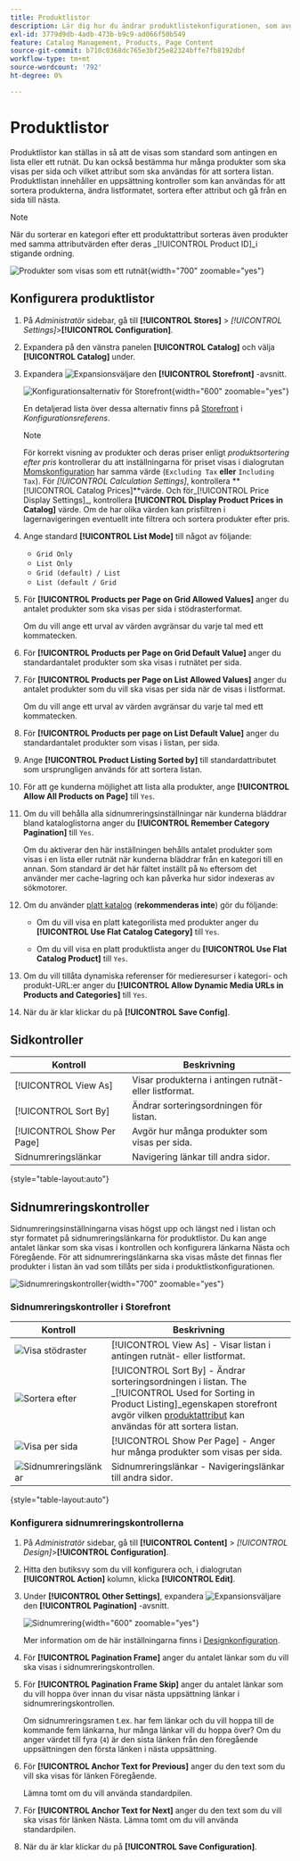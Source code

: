 ```yaml
---
title: Produktlistor
description: Lär dig hur du ändrar produktlistekonfigurationen, som avgör hur många produkter som visas per sida och vilket attribut som används för att sortera listan.
exl-id: 3779d9db-4adb-473b-b9c9-ad066f50b549
feature: Catalog Management, Products, Page Content
source-git-commit: b710c0368dc765e3bf25e82324bffe7fb8192dbf
workflow-type: tm+mt
source-wordcount: '792'
ht-degree: 0%

---
```


# Produktlistor

Produktlistor kan ställas in så att de visas som standard som antingen en lista eller ett rutnät. Du kan också bestämma hur många produkter som ska visas per sida och vilket attribut som ska användas för att sortera listan. Produktlistan innehåller en uppsättning kontroller som kan användas för att sortera produkterna, ändra listformatet, sortera efter attribut och gå från en sida till nästa.

>[!NOTE]
>
>När du sorterar en kategori efter ett produktattribut sorteras även produkter med samma attributvärden efter deras _[!UICONTROL Product ID]_i stigande ordning.

![Produkter som visas som ett rutnät](./assets/storefront-catalog-page.png){width="700" zoomable="yes"}

## Konfigurera produktlistor

1. På _Administratör_ sidebar, gå till **[!UICONTROL Stores]** > _[!UICONTROL Settings]_>**[!UICONTROL Configuration]**.

1. Expandera på den vänstra panelen **[!UICONTROL Catalog]** och välja **[!UICONTROL Catalog]** under.

1. Expandera ![Expansionsväljare](../assets/icon-display-expand.png) den **[!UICONTROL Storefront]** -avsnitt.

   ![Konfigurationsalternativ för Storefront](../configuration-reference/catalog/assets/catalog-storefront.png){width="600" zoomable="yes"}

   En detaljerad lista över dessa alternativ finns på [Storefront](../configuration-reference/catalog/catalog.md#storefront) i _Konfigurationsreferens_.

   >[!NOTE]
   >
   >För korrekt visning av produkter och deras priser enligt _produktsortering efter pris_ kontrollerar du att inställningarna för priset visas i dialogrutan [Momskonfiguration](../configuration-reference/sales/tax.md) har samma värde (`Excluding Tax` **eller** `Including Tax`). För _[!UICONTROL Calculation Settings]_, kontrollera **[!UICONTROL Catalog Prices]**värde. Och för_[!UICONTROL Price Display Settings]_, kontrollera **[!UICONTROL Display Product Prices in Catalog]** värde. Om de har olika värden kan prisfiltren i lagernavigeringen eventuellt inte filtrera och sortera produkter efter pris.

1. Ange standard **[!UICONTROL List Mode]** till något av följande:

   - `Grid Only`
   - `List Only`
   - `Grid (default) / List`
   - `List (default / Grid`

1. För **[!UICONTROL Products per Page on Grid Allowed Values]** anger du antalet produkter som ska visas per sida i stödrasterformat.

   Om du vill ange ett urval av värden avgränsar du varje tal med ett kommatecken.

1. För **[!UICONTROL Products per Page on Grid Default Value]** anger du standardantalet produkter som ska visas i rutnätet per sida.

1. För **[!UICONTROL Products per Page on List Allowed Values]** anger du antalet produkter som du vill ska visas per sida när de visas i listformat.

   Om du vill ange ett urval av värden avgränsar du varje tal med ett kommatecken.

1. För **[!UICONTROL Products per page on List Default Value]** anger du standardantalet produkter som visas i listan, per sida.

1. Ange **[!UICONTROL Product Listing Sorted by]** till standardattributet som ursprungligen används för att sortera listan.

1. För att ge kunderna möjlighet att lista alla produkter, ange **[!UICONTROL Allow All Products on Page]** till `Yes`.

1. Om du vill behålla alla sidnumreringsinställningar när kunderna bläddrar bland kataloglistorna anger du **[!UICONTROL Remember Category Pagination]** till `Yes`.

   Om du aktiverar den här inställningen behålls antalet produkter som visas i en lista eller rutnät när kunderna bläddrar från en kategori till en annan. Som standard är det här fältet inställt på `No` eftersom det använder mer cache-lagring och kan påverka hur sidor indexeras av sökmotorer.

1. Om du använder [platt katalog](catalog-flat.md) (**rekommenderas inte**) gör du följande:

   - Om du vill visa en platt kategorilista med produkter anger du **[!UICONTROL Use Flat Catalog Category]** till `Yes`.

   - Om du vill visa en platt produktlista anger du **[!UICONTROL Use Flat Catalog Product]** till `Yes`.

1. Om du vill tillåta dynamiska referenser för medieresurser i kategori- och produkt-URL:er anger du **[!UICONTROL Allow Dynamic Media URLs in Products and Categories]** till `Yes`.

1. När du är klar klickar du på **[!UICONTROL Save Config]**.

## Sidkontroller

| Kontroll | Beskrivning |
|--- |--- |
| [!UICONTROL View As] | Visar produkterna i antingen rutnät- eller listformat. |
| [!UICONTROL Sort By] | Ändrar sorteringsordningen för listan. |
| [!UICONTROL Show Per Page] | Avgör hur många produkter som visas per sida. |
| Sidnumreringslänkar | Navigering länkar till andra sidor. |

{style="table-layout:auto"}

## Sidnumreringskontroller

Sidnumreringsinställningarna visas högst upp och längst ned i listan och styr formatet på sidnumreringslänkarna för produktlistor. Du kan ange antalet länkar som ska visas i kontrollen och konfigurera länkarna Nästa och Föregående. För att sidnumreringslänkarna ska visas måste det finnas fler produkter i listan än vad som tillåts per sida i produktlistkonfigurationen.

![Sidnumreringskontroller](./assets/storefront-pagination-controls.png){width="700" zoomable="yes"}

### Sidnumreringskontroller i Storefront

| Kontroll | Beskrivning |
|--- |--- |
| ![Visa stödraster](./assets/controls-pagination-list-grid.png) | [!UICONTROL View As] - Visar listan i antingen rutnät- eller listformat. |
| ![Sortera efter](./assets/control-pagination-sort-by.png) | [!UICONTROL Sort By] - Ändrar sorteringsordningen i listan. The _[!UICONTROL Used for Sorting in Product Listing]_egenskapen storefront avgör vilken [produktattribut](../catalog/product-attributes.md) kan användas för att sortera listan. |
| ![Visa per sida](./assets/control-pagination-show-per-page.png) | [!UICONTROL Show Per Page] - Anger hur många produkter som visas per sida. |
| ![Sidnumreringslänkar](./assets/control-pagination.png) | Sidnumreringslänkar - Navigeringslänkar till andra sidor. |

{style="table-layout:auto"}

### Konfigurera sidnumreringskontrollerna

1. På _Administratör_ sidebar, gå till **[!UICONTROL Content]** > _[!UICONTROL Design]_>**[!UICONTROL Configuration]**.

1. Hitta den butiksvy som du vill konfigurera och, i dialogrutan **[!UICONTROL Action]** kolumn, klicka **[!UICONTROL Edit]**.

1. Under **[!UICONTROL Other Settings]**, expandera ![Expansionsväljare](../assets/icon-display-expand.png) den **[!UICONTROL Pagination]** -avsnitt.

   ![Sidnumrering](./assets/config-design-pagination.png){width="600" zoomable="yes"}

   Mer information om de här inställningarna finns i [Designkonfiguration](../content-design/configuration.md).

1. För **[!UICONTROL Pagination Frame]** anger du antalet länkar som du vill ska visas i sidnumreringskontrollen.

1. För **[!UICONTROL Pagination Frame Skip]** anger du antalet länkar som du vill hoppa över innan du visar nästa uppsättning länkar i sidnumreringskontrollen.

   Om sidnumreringsramen t.ex. har fem länkar och du vill hoppa till de kommande fem länkarna, hur många länkar vill du hoppa över? Om du anger värdet till fyra (`4`) är den sista länken från den föregående uppsättningen den första länken i nästa uppsättning.

1. För **[!UICONTROL Anchor Text for Previous]** anger du den text som du vill ska visas för länken Föregående.

   Lämna tomt om du vill använda standardpilen.

1. För **[!UICONTROL Anchor Text for Next]** anger du den text som du vill ska visas för länken Nästa. Lämna tomt om du vill använda standardpilen.

1. När du är klar klickar du på **[!UICONTROL Save Configuration]**.
